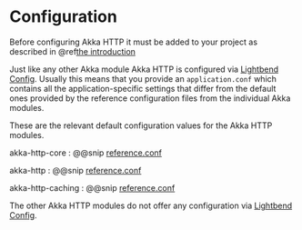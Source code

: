 # Configuration

Before configuring Akka HTTP it must be added to your project as described in
@ref[the introduction](introduction.md#using-akka-http)

Just like any other Akka module Akka HTTP is configured via [Lightbend Config](https://github.com/lightbend/config).
Usually this means that you provide an `application.conf` which contains all the application-specific settings that
differ from the default ones provided by the reference configuration files from the individual Akka modules.

These are the relevant default configuration values for the Akka HTTP modules.

akka-http-core
:  @@snip [reference.conf]($akka-http$/akka-http-core/src/main/resources/reference.conf)

akka-http
:  @@snip [reference.conf]($akka-http$/akka-http/src/main/resources/reference.conf)

akka-http-caching
:  @@snip [reference.conf]($akka-http$/akka-http-caching/src/main/resources/reference.conf)

The other Akka HTTP modules do not offer any configuration via [Lightbend Config](https://github.com/lightbend/config).
